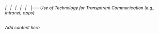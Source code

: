 ###### |   |   |   |   |   ├── Use of Technology for Transparent Communication (e.g., intranet, apps)

*Add content here*